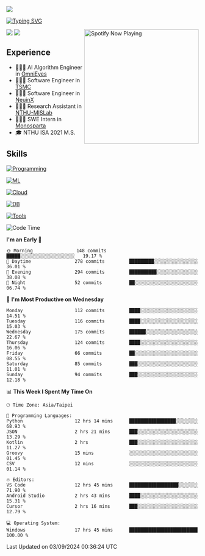 ![](https://komarev.com/ghpvc/?username=peter0512lee&color=ff69b4)

[![Typing SVG](https://readme-typing-svg.herokuapp.com?color=F742BA&size=20&lines=Hi!+I'm+JYL)](https://git.io/typing-svg)

[<img src="https://spotify-now-playing.peter0512lee.vercel.app/api/spotify-playing" alt="Spotify Now Playing" width="300" align="right" />](https://open.spotify.com/user/21iyoswqgnkoe7peuesmqnhgy)

![](https://leetcard.jacoblin.cool/peter0512lee?theme=dark)
![](https://github-readme-activity-graph.vercel.app/graph?username=peter0512lee&theme=github)

## Experience
- 🧑🏻‍💻 AI Algorithm Engineer in [OmniEyes](https://www.theomnieyes.com/)
- 🧑🏻‍💻 Software Engineer in [TSMC](https://www.tsmc.com/)
- 🧑🏻‍💻 Software Engineer in [NeuinX](https://neuinx.com/)
- 🧑🏻‍💻 Research Assistant in [NTHU-MISLab](https://mislab.cs.nthu.edu.tw/)
- 🧑🏻‍💻 SWE Intern in [Monosparta](https://monosparta.org/)
- 🎓 NTHU ISA 2021 M.S.

## Skills
[![Programming](https://skillicons.dev/icons?i=cpp,py,kotlin)](https://skillicons.dev)

[![ML](https://skillicons.dev/icons?i=pytorch,opencv,sklearn)](https://skillicons.dev)

<!-- [![Web](https://skillicons.dev/icons?i=html,css,react,tailwind,nodejs,vite)](https://skillicons.dev) -->

[![Cloud](https://skillicons.dev/icons?i=aws,azure,docker,k8s)](https://skillicons.dev)

[![DB](https://skillicons.dev/icons?i=postgresql,firebase,sqlite,mongodb)](https://skillicons.dev)

[![Tools](https://skillicons.dev/icons?i=git,github,githubactions,vscode,postman,anaconda,androidstudio)](https://skillicons.dev)

<!--
<table><tr><td valign="top" width="50%">

<img src="https://github-readme-stats-sigma-five.vercel.app/api?username=peter0512lee&hide_border=true&show_icons=true&locale=en&layout=compact&theme=dracula" align="left" style="width: 100%" />

</td><td valign="top" width="50%">

<img src="https://github-readme-stats-sigma-five.vercel.app/api/top-langs?username=peter0512lee&hide_border=true&show_icons=true&locale=en&layout=compact&theme=dracula" align="left" style="width: 100%" />

</td></tr></table>  
-->

<!--START_SECTION:waka-->
![Code Time](http://img.shields.io/badge/Code%20Time-1%2C257%20hrs%2033%20mins-blue)

**I'm an Early 🐤** 

```text
🌞 Morning                148 commits         █████░░░░░░░░░░░░░░░░░░░░   19.17 % 
🌆 Daytime                278 commits         █████████░░░░░░░░░░░░░░░░   36.01 % 
🌃 Evening                294 commits         ██████████░░░░░░░░░░░░░░░   38.08 % 
🌙 Night                  52 commits          ██░░░░░░░░░░░░░░░░░░░░░░░   06.74 % 
```
📅 **I'm Most Productive on Wednesday** 

```text
Monday                   112 commits         ████░░░░░░░░░░░░░░░░░░░░░   14.51 % 
Tuesday                  116 commits         ████░░░░░░░░░░░░░░░░░░░░░   15.03 % 
Wednesday                175 commits         ██████░░░░░░░░░░░░░░░░░░░   22.67 % 
Thursday                 124 commits         ████░░░░░░░░░░░░░░░░░░░░░   16.06 % 
Friday                   66 commits          ██░░░░░░░░░░░░░░░░░░░░░░░   08.55 % 
Saturday                 85 commits          ███░░░░░░░░░░░░░░░░░░░░░░   11.01 % 
Sunday                   94 commits          ███░░░░░░░░░░░░░░░░░░░░░░   12.18 % 
```


📊 **This Week I Spent My Time On** 

```text
🕑︎ Time Zone: Asia/Taipei

💬 Programming Languages: 
Python                   12 hrs 14 mins      █████████████████░░░░░░░░   68.93 % 
JSON                     2 hrs 21 mins       ███░░░░░░░░░░░░░░░░░░░░░░   13.29 % 
Kotlin                   2 hrs               ███░░░░░░░░░░░░░░░░░░░░░░   11.27 % 
Groovy                   15 mins             ░░░░░░░░░░░░░░░░░░░░░░░░░   01.45 % 
CSV                      12 mins             ░░░░░░░░░░░░░░░░░░░░░░░░░   01.14 % 

🔥 Editors: 
VS Code                  12 hrs 45 mins      ██████████████████░░░░░░░   71.90 % 
Android Studio           2 hrs 43 mins       ████░░░░░░░░░░░░░░░░░░░░░   15.31 % 
Cursor                   2 hrs 16 mins       ███░░░░░░░░░░░░░░░░░░░░░░   12.79 % 

💻 Operating System: 
Windows                  17 hrs 45 mins      █████████████████████████   100.00 % 
```


 Last Updated on 03/09/2024 00:36:24 UTC
<!--END_SECTION:waka-->


<!--
**peter0512lee/peter0512lee** is a ✨ _special_ ✨ repository because its `README.md` (this file) appears on your GitHub profile.

